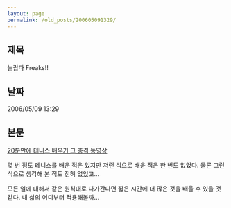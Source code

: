 ```yaml
---
layout: page
permalink: /old_posts/200605091329/
---
```


## 제목
놀랍다 Freaks!!

## 날짜
2006/05/09 13:29

## 본문
<a href="http://agile.egloos.com/1932851" title="">20분만에 테니스 배우기 그 충격 동영상</a>

몇 번 정도 테니스를 배운 적은 있지만 저런 식으로 배운 적은 한 번도 없었다.
물론 그런 식으로 생각해 본 적도 전혀 없었고...

모든 일에 대해서 같은 원칙대로 다가간다면 짧은 시간에 더 많은 것을 배울 수 있을 것 같다.
내 삶의 어디부터 적용해볼까...